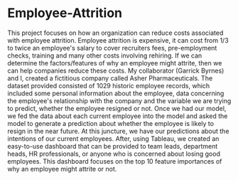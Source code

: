 # Employee-Attrition
This project focuses on how an organization can reduce costs associated with employee attrition. 
Employee attrition is expensive, it can cost from 1/3 to twice an employee's salary to cover recruiters fees, pre-employment checks, training and many other costs involving rehiring. If we can determine the factors/features of why an employee might attrite, then we can help companies reduce these costs. My collaborator (Garrick Byrnes) and I, created a fictitious company called Asher Pharmaceuticals. The dataset provided consisted of 1029 historic employee records, which included some personal information about the employee, data concerning the employee's relationship with the company and the variable we are trying to predict, whether the employee resigned or not. Once we had our model, we fed the data about each current employee into the model and asked the model to generate a prediction about whether the employee is likely to resign in the near future. At this juncture, we have our predictions about the intentions of our current employees. After, using Tableau, we created an easy-to-use dashboard that can be provided to team leads, department heads, HR professionals, or anyone who is concerned about losing good employees. This dashboard focuses on the top 10 feature importances of why an employee might attrite or not. 
